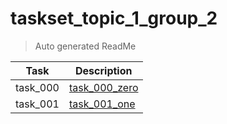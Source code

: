 # taskset_topic_1_group_2

> Auto generated ReadMe

| Task | Description |
| --- | --- |
| task_000 | [task_000_zero](taskset_topic_1_group_2/task_000_zero) |
| task_001 | [task_001_one](taskset_topic_1_group_2/task_001_one) |

